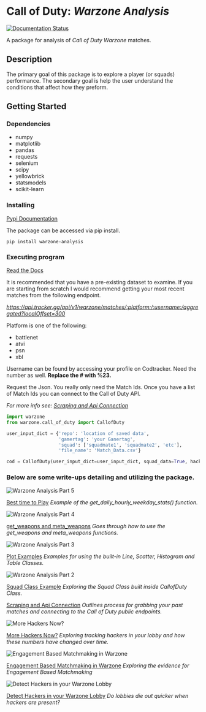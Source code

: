 # Call of Duty: *Warzone Analysis*
[![Documentation Status](https://readthedocs.org/projects/call-of-duty-warzone-analysis/badge/?version=latest)](https://call-of-duty-warzone-analysis.readthedocs.io/en/latest/?badge=latest)

A package for analysis of _Call of Duty Warzone_ matches.

## Description

The primary goal of this package is to explore a player (or squads) performance. 
The secondary goal is help the user understand the conditions that affect how they preform.

## Getting Started

### Dependencies

* numpy
* matplotlib
* pandas
* requests
* selenium
* scipy
* yellowbrick
* statsmodels
* scikit-learn

### Installing

[Pypi Documentation](https://pypi.org/project/warzone-analysis/)

The package can be accessed via pip install.

    pip install warzone-analysis

### Executing program

[Read the Docs](https://call-of-duty-warzone-analysis.readthedocs.io/en/latest/intro.html)

It is recommended that you have a pre-existing dataset to examine.
If you are starting from scratch I would recommend getting your most recent matches from the following endpoint.

_https://api.tracker.gg/api/v1/warzone/matches/:platform:/:username:/aggregated?localOffset=300_

Platform is one of the following:
* battlenet
* atvi
* psn
* xbl

Username can be found by accessing your profile on Codtracker. 
Need the number as well. __Replace the # with %23.__

Request the Json. You really only need the Match Ids. 
Once you have a list of Match Ids you can connect to the Call of Duty API. 

_For more info see: [Scraping and Api Connection](https://medium.com/@peterjrigali/warzone-package-part-1-b64d753e949c)_


```python
import warzone
from warzone.call_of_duty import CallofDuty

user_input_dict = {'repo': 'location of saved data',
                   'gamertag': 'your Ganertag',
                   'squad': ['squadmate1', 'squadmate2', 'etc'],
                   'file_name': 'Match_Data.csv'}

cod = CallofDuty(user_input_dict=user_input_dict, squad_data=True, hacker_data=False, streamer_mode=False)
```

### Below are some write-ups detailing and utilizing the package.
![Warzone Analysis Part 5](https://miro.medium.com/max/700/1*7POapiPrZludtwW9Pwam7g.png)

[Best time to Play](https://medium.com/@peterjrigali/warzone-analysis-part-5-a7eae20eda37)
_Example of the get_daily_hourly_weekday_stats() function._

![Warzone Analysis Part 4](https://miro.medium.com/max/700/1*GQvRO-AlvZ4nSm1KYLNj8A.png)

[get_weapons and meta_weapons](https://medium.com/@peterjrigali/warzone-package-part-4-10f04acc3251)
_Goes through how to use the get_weapons and meta_weapons functions._

![Warzone Analysis Part 3](https://miro.medium.com/max/700/1*w0T6lztljOKIAFbeSR3ayQ.png)

[Plot Examples](https://medium.com/@peterjrigali/warzone-package-part-3-c1cfa2be46bc)
_Examples for using the built-in Line, Scatter, Histogram and Table Classes._

![Warzone Analysis Part 2](https://miro.medium.com/max/503/1*lr4Ar60U43khmE2b4muEzw.png)

[Squad Class Example](https://medium.com/@peterjrigali/warzone-package-part-2-3ff94902f355)
_Exploring the Squad Class built inside CallofDuty Class._

[Scraping and Api Connection](https://medium.com/@peterjrigali/warzone-package-part-1-b64d753e949c)
_Outlines process for grabbing your past matches and connecting to the Call of Duty public endpoints._

![More Hackers Now?](https://miro.medium.com/max/700/1*xX3zZd389SBH4CRCYCciVg.png)

[More Hackers Now?](https://medium.com/@peterjrigali/more-hackers-now-51c7cbe0ac87)
_Exploring tracking hackers in your lobby and how these numbers have changed over time._

![Engagement Based Matchmaking in Warzone](https://miro.medium.com/max/700/1*QDLXPryYTAcGgOaefglUCw.png)

[Engagement Based Matchmaking in Warzone](https://medium.com/@peterjrigali/engagement-based-matchmaking-in-warzone-part-1-48b1ef72ada0)
_Exploring the evidence for Engagement Based Matchmaking_

![Detect Hackers in your Warzone Lobby](https://miro.medium.com/max/700/1*LKy6t87G-qM2lZj9FU6Vbg.png)

[Detect Hackers in your Warzone Lobby](https://medium.com/@peterjrigali/how-to-tell-if-hackers-are-in-your-warzone-lobby-part-1-393360c38104)
_Do lobbies die out quicker when hackers are present?_
